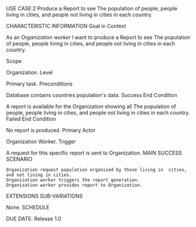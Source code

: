 USE CASE:2 Produce a Report to see The population of people, people living in cities, and people not living in cities in each country.

CHARACTERISTIC INFORMATION
Goal in Context

As an *Organization worker* I want to produce a Report to see The population of people, people living in cities, and people not living in cities in each country.

Scope

Organization.
Level

Primary task.
Preconditions

Database contains countries population's data.
Success End Condition

A report is available for the Organization showing all The population of people, people living in cities, and people not living in cities in each country.
Failed End Condition

No report is produced.
Primary Actor

Organization Worker.
Trigger

A request for this specific report is sent to Organization.
MAIN SUCCESS SCENARIO

    Organization request population organised by those living in  cities, and not living in cities.
    Organization worker triggers the report generation.
    Organization worker provides report to Organization.

EXTENSIONS
SUB-VARIATIONS

None.
SCHEDULE

DUE DATE: Release 1.0